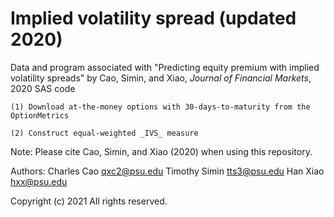 # Implied volatility spread (updated 2020)
Data and program associated with "Predicting equity premium with implied volatility spreads" by Cao, Simin, and Xiao, _Journal of Financial Markets_, 2020
SAS code

    (1) Download at-the-money options with 30-days-to-maturity from the OptionMetrics
  
    (2) Construct equal-weighted _IVS_ measure

Note: Please cite Cao, Simin, and Xiao (2020) when using this repository.

Authors: Charles Cao <qxc2@psu.edu>
         Timothy Simin <tts3@psu.edu>
         Han Xiao <hxx@psu.edu>

Copyright (c) 2021 All rights reserved. 
